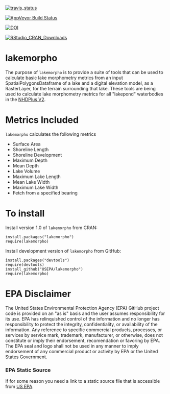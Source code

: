 [![travis_status](https://travis-ci.org/jhollist/lakemorpho.svg)](https://travis-ci.org/jhollist/lakemorpho)  

[![AppVeyor Build Status](https://ci.appveyor.com/api/projects/status/github/jhollist/lakemorpho?branch=master)](https://ci.appveyor.com/project/jhollist/lakemorpho) 

[![DOI](https://zenodo.org/badge/4384/jhollist/lakemorpho.svg)](https://zenodo.org/badge/latestdoi/4384/jhollist/lakemorpho)

[![RStudio_CRAN_Downloads](http://cranlogs.r-pkg.org/badges/lakemorpho)](http://cranlogs.r-pkg.org/badges/lakemorpho)

# lakemorpho
The purpose of `lakemorpho` is to provide a suite of tools that can be used to calculate basic lake morphometry metrics from an input SpatialPolygonsDataframe of a lake and a digital elevation model, as a RasterLayer, for the terrain surrounding that lake.  These tools are being used to calculate lake morphometry metrics for all "lakepond" waterbodies in the [NHDPlus V2](http://www.horizon-systems.com/nhdplus/NHDPlusV2_home.php).

# Metrics Included
`lakemorpho` calculates the following metrics

- Surface Area
- Shoreline Length
- Shoreline Development
- Maximum Depth
- Mean Depth
- Lake Volume
- Maximum Lake Length
- Mean Lake Width
- Maximum Lake Width 
- Fetch from a specified bearing

# To install 
Install version 1.0 of `lakemorpho` from CRAN:

```
install.packages("lakemorpho")
require(lakemorpho)
```

Install development version of `lakemorpho` from GitHub:

```
install.packages("devtools")
require(devtools)
install_github("USEPA/lakemorpho")
require(lakemorpho)
```


# EPA Disclaimer
The United States Environmental Protection Agency (EPA) GitHub project code is provided on an "as is" basis and the user assumes responsibility for its use.  EPA has relinquished control of the information and no longer has responsibility to protect the integrity, confidentiality, or availability of the information.  Any reference to specific commercial products, processes, or services by service mark, trademark, manufacturer, or otherwise, does not constitute or imply their endorsement, recomendation or favoring by EPA.  The EPA seal and logo shall not be used in any manner to imply endorsement of any commercial product or activity by EPA or the United States Government. 


### EPA Static Source
If for some reason you need a link to a static source file that is accessible from [US EPA](http://cfpub.epa.gov/si/si_public_record_report.cfm?dirEntryId=265049).  
